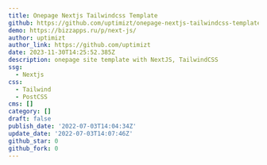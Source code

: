 ```yaml
---
title: Onepage Nextjs Tailwindcss Template
github: https://github.com/uptimizt/onepage-nextjs-tailwindcss-template
demo: https://bizzapps.ru/p/next-js/
author: uptimizt
author_link: https://github.com/uptimizt
date: 2023-11-30T14:25:52.385Z
description: onepage site template with NextJS, TailwindCSS
ssg:
  - Nextjs
css:
  - Tailwind
  - PostCSS
cms: []
category: []
draft: false
publish_date: '2022-07-03T14:04:34Z'
update_date: '2022-07-03T14:07:46Z'
github_star: 0
github_fork: 0
---
```


